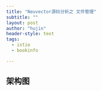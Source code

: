 ```yaml
---
title: "Neuvector源码分析之 文件管理"
subtitle: ""
layout: post
author: "hujin"
header-style: text
tags:
  - istio
  - bookinfo

---
```



## 架构图


